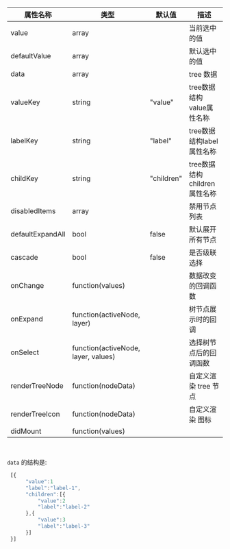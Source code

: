 属性名称                 | 类型           | 默认值   | 描述
-------------------- | ---------------- | -----   | -------------------
value                | array            |         | 当前选中的值
defaultValue         | array            |         | 默认选中的值
data                 | array            |         | tree 数据
valueKey             | string           | "value" | tree数据结构value属性名称
labelKey             | string           | "label" | tree数据结构label属性名称
childKey             | string           | "children" | tree数据结构children属性名称
disabledItems        | array            |         | 禁用节点列表
defaultExpandAll     | bool             | false   | 默认展开所有节点
cascade             | bool             | false   | 是否级联选择
onChange             | function(values)         |         | 数据改变的回调函数
onExpand             | function(activeNode, layer)         |         | 树节点展示时的回调
onSelect             | function(activeNode, layer, values)       |         | 选择树节点后的回调函数
renderTreeNode       | function(nodeData)         |         | 自定义渲染 tree 节点
renderTreeIcon       | function(nodeData)         |         | 自定义渲染 图标
didMount             | function(values) |         |         | componentDidMount 周期完成时回调函数
<br>

`data` 的结构是:

```javascript
 [{
      "value":1
      "label":"label-1",
      "children":[{
          "value":2
          "label":"label-2"
      },{
          "value":3
          "label":"label-3"
      }]
 }]
```